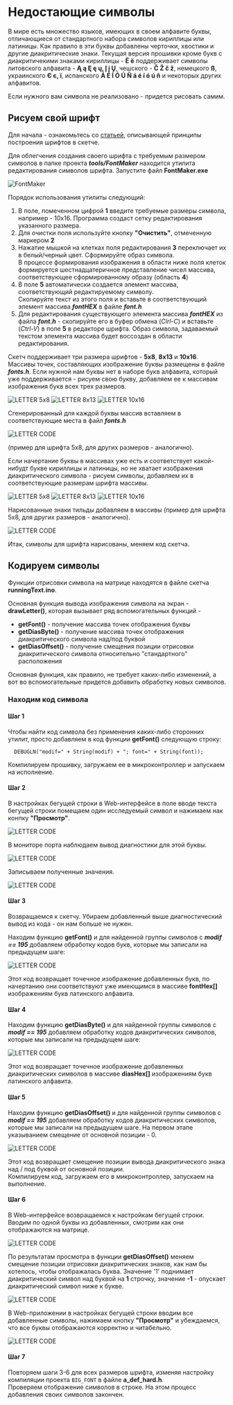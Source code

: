# Недостающие символы

В мире есть множество языков, имеющих в своем алфавите буквы, отличающиеся от стандартного набора символов кириллицы или латиницы.
Как правило в эти буквы добавлены черточки, хвостики и другие диакритические знаки. Текущая версия прошивки кроме букв
с диакритичекими знаками кириллицы - **Ё ё** поддерживает символы литовского алфавита - **Ą ą Ę ę ų, Į į Ų**,
чешского - **Č Ž č ž**, немецкого **ß**, украинского **Є є, ї**, испанского  **Á É Í Ó Ú Ñ á é í ó ú ñ** и некоторых других алфавитов.  

Если нужного вам символа не реализовано - придется рисовать самим.  

## Рисуем свой шрифт

Для начала - ознакомьтесь со [статьей](https://github.com/vvip-68/LedPanelWiFi/wiki/Большие-буквы-в-бегущей-строке), описывающей принципы построения шрифтов в скетче.  

Для облегчения создания своего шрифта с требуемым размером символов в папке проекта ***tools/FontMaker*** 
находится утилита редактирования символов шрифта. Запустите файл **FontMaker.exe**  

![FontMaker](https://github.com/vvip-68/LedPanelWiFi/blob/main/wiki/Font/FontMaker.png)

Порядок использования утилиты следующий:  

1. В поле, помеченном цифрой **1** введите требуемые размеры символа, например - 10x16. Программа создаст сетку редактирования указанного размера.  
2. Для очистки поля используйте кнопку **"Очистить"**, отмеченную маркером **2**  
3. Нажатие мышкой на клетках поля редактирования **3** переключает их в белый/черный цвет. Сформируйте образ символа.  
   В процессе формирования изображения в области ниже поля клеток формируется шестнадцатеричное представление чисел массива, 
   соответствующее сформированному образу (область **4**)  
4. В поле **5** автоматически создается элемент массива, соответствующий редактируемому символу.  
   Скопируйте текст из этого поля и вставьте в соответствующий элемент массива ***fontHEX*** в файле ***font.h***
5. Для редактирования существующего элемента массива ***fontHEX*** из файла ***font.h*** - скопируйте его в буфер обмена (*Clrl-C*) и
   вставьте (*Ctrl-V*) в поле **5** в редакторе шрифта. Образ символа, задаваемый текстом элемента массива будет воссоздан в
   области редактирования.


Скетч поддерживает три размера шрифтов - **5x8**, **8x13** и **10x16**. Массивы точек, составляющих изображение буквы размещены в файле ***fonts.h***.
Если нужной нам буквы нет в наборе букв алфавита, который уже поддерживается - рисуем свою букву, добавляем ее к массивам
изображения букв всех трех размеров.  

![LETTER 5x8](https://github.com/vvip-68/LedPanelWiFi/blob/main/wiki/ForeignLetters/p-04.png) 
![LETTER 8х13](https://github.com/vvip-68/LedPanelWiFi/blob/main/wiki/ForeignLetters/p-05.png) 
![LETTER 10х16](https://github.com/vvip-68/LedPanelWiFi/blob/main/wiki/ForeignLetters/p-06.png) 

Сгенерированный для каждой буквы массив вставляем в соответствующие места в файл ***fonts.h***  

![LETTER CODE](https://github.com/vvip-68/LedPanelWiFi/blob/main/wiki/ForeignLetters/p-07.png) 

(пример для шрифта 5x8, для других размеров - аналогично).  

Если начертание буквы в массивах уже есть и соответствует какой-нибудт букве кириллицы и латиницы, но не хватает
изображения диакритического символа - рисуем символы, добавляем их в соответствующие размерам шрифта массивы.  

![LETTER 5x8](https://github.com/vvip-68/LedPanelWiFi/blob/main/wiki/ForeignLetters/p-01.png) 
![LETTER 8х13](https://github.com/vvip-68/LedPanelWiFi/blob/main/wiki/ForeignLetters/p-02.png) 
![LETTER 10х16](https://github.com/vvip-68/LedPanelWiFi/blob/main/wiki/ForeignLetters/p-03.png) 

Нарисованные знаки тильды добавляем в массивы (пример для шрифта 5x8, для других размеров - аналогично). 

![LETTER CODE](https://github.com/vvip-68/LedPanelWiFi/blob/main/wiki/ForeignLetters/p-08.png) 

Итак, символы для шрифта нарисованы, меняем код скетча.

## Кодируем символы

Функции отрисовки символа на матрице находятся в файле скетча **runningText.ino**.  

Основная функция вывода изображения символа на экран - **drawLetter()**, которая вызывает ряд вспомогательных функций -  
- **getFont()** - получение массива точек отображения буквы  
- **getDiasByte()** - получение массива точек отображения диакритического символа над/под буквой  
- **getDiasOffset()** - получение смещения позиции отрисовки диакритического символа относительно "стандартного" расположения  

Основная функция, как правило, не требует каких-либо изменений, а вот во вспомогательные придется добавить обработку новых символов.  

### Находим код символа

#### Шаг 1

Чтобы найти код символа без применения каких-либо сторонних утилит, просто добавляем в код функции **getFont()** следующую строку: 
```
  DEBUGLN("modif=" + String(modif) + "; font=" + String(font));
```

Компилируем прошивку, загружаем ее в микроконтроллер и запускаем на исполнение.

#### Шаг 2

В настройках бегущей строки в Web-интерфейсе в поле вводе текста бегущей строки помещаем один исследуемый символ и нажимаем нак конпку **"Просмотр"**.  

![LETTER CODE](https://github.com/vvip-68/LedPanelWiFi/blob/main/wiki/ForeignLetters/p-09.png) 


В мониторе порта  наблюдаем вывод диагностики для этой буквы.  

![LETTER CODE](https://github.com/vvip-68/LedPanelWiFi/blob/main/wiki/ForeignLetters/p-10.png) 

Записываем полученные значения.  

![LETTER CODE](https://github.com/vvip-68/LedPanelWiFi/blob/main/wiki/ForeignLetters/p-11.png) 

#### Шаг 3

Возвращаемся к скетчу. Убираем добавленный выше диагностический вывод из кода - он нам больше не нужен.  

Находим функцию **getFont()** и для найденной группы символов с ***modif == 195*** добавляем обработку кодов
букв, которые мы записали на предыдущем шаге:

![LETTER CODE](https://github.com/vvip-68/LedPanelWiFi/blob/main/wiki/ForeignLetters/p-12.png) 

Этот код возвращает точечное изображение добавленных букв, по начертанию они соответствуют уже имеющимся
в массиве **fontHex[]** изображениям букв латинского алфавита.  

#### Шаг 4

Находим функцию **getDiasByte()** и для найденной группы символов с ***modif == 195*** добавляем обработку кодов
диакритических символов, которые мы записали на предыдущем шаге:  

![LETTER CODE](https://github.com/vvip-68/LedPanelWiFi/blob/main/wiki/ForeignLetters/p-13.png) 

Этот код возвращает точечное изображение добавленных диакритических символов в массиве **diasHex[]** изображениям букв латинского алфавита.  

#### Шаг 5

Находим функцию **getDiasOffset()** и для найденной группы символов с ***modif == 195*** добавляем обработку кодов
диакритических символов, которые мы записали на предыдущем шаге. На первом этапе указыванием смещение от основной позиции - 0.  

![LETTER CODE](https://github.com/vvip-68/LedPanelWiFi/blob/main/wiki/ForeignLetters/p-14.png) 

Этот код возвращает смещение позиции вывода диакритического знака над / под буквой от основной позиции.  
Компилируем код, загружаем его в микроконтроллер, запускаем на выполнение. 

#### Шаг 6

В Web-интерфейсе возвращаемся к настройкам бегущей строки. Вводим по одной буквы из добавленных, смотрим как они отображаются на матрице.

![LETTER CODE](https://github.com/vvip-68/LedPanelWiFi/blob/main/wiki/ForeignLetters/p-09.png) 

По результатам просмотра в функции **getDiasOffset()** меняем смещение позиции отрисовки диакритических знаков, как нам бы хотелось,
чтобы отображалась буква. Значение '1' поднимает диакритический символ над буквой на **1** строчку, значение **-1** - опускает диакритический 
символ ниже к букве.  


![LETTER CODE](https://github.com/vvip-68/LedPanelWiFi/blob/main/wiki/ForeignLetters/p-16.png) 

В Web-приложении в настройках бегущей строки вводим все добавленные символы, нажимаем кнопку **"Просмотр"** и убеждаемся,
что все буквы отображаются корректно и читабельно.

![LETTER CODE](https://github.com/vvip-68/LedPanelWiFi/blob/main/wiki/ForeignLetters/p-15.png) 

#### Шаг 7

Повторяем шаги 3-6 для всех размеров шрифта, изменяя настройку компиляции проекта `BIG_FONT` в файле **a_def_hard.h**.  
Проверяем отображение символов в строке. 
На этом процесс добавления своих символов закончен.
